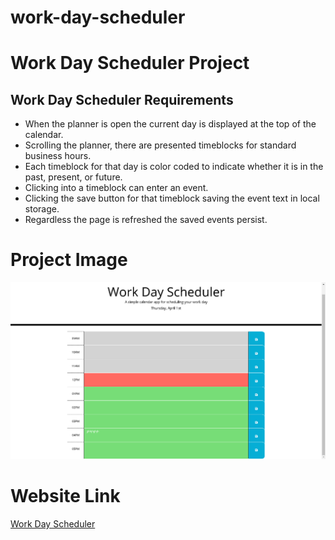 # work-day-scheduler
# Work Day Scheduler Project
## Work Day Scheduler Requirements
* When the planner is open the current day is displayed at the top of the calendar.
* Scrolling the planner, there are presented timeblocks for standard business hours.
* Each timeblock for that day is color coded to indicate whether it is in the past, present, or future.
* Clicking into a timeblock can enter an event.
* Clicking the save button for that timeblock saving the event text in local storage.
* Regardless the page is refreshed the saved events persist.

# Project Image
![](./images/work-day-scheduler.png)

# Website Link
[Work Day Scheduler](https://jorgeatcabo.github.io/work-day-scheduler/)